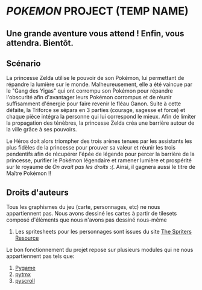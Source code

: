 # *POKEMON* PROJECT (TEMP NAME)

## Une grande aventure vous attend ! Enfin, vous attendra. Bientôt.

## Scénario
La princesse Zelda utilise le pouvoir de son Pokémon, lui permettant de répandre la lumière sur le monde. Malheureusement, elle a été vaincue par le "Gang des Yigas" qui ont corrompu son Pokémon pour répandre l'obscurité afin d'avantager leurs Pokémon corrompus et de réunir suffisamment d'énergie pour faire revenir le fléau Ganon. Suite à cette défaite, la Triforce se sépara en 3 parties (courage, sagesse et force) et chaque pièce intégra la personne qui lui correspond le mieux. Afin de limiter la propagation des ténèbres, la princesse Zelda créa une barrière autour de la ville grâce à ses pouvoirs. 

Le Héros doit alors triompher des trois arènes tenues par les assistants les plus fidèles de la princesse pour prouver sa valeur et réunir les trois pendentifs afin de récupérer l'épée de légende pour percer la barrière de la princesse, purifier le Pokémon légendaire et ramener lumière et prospérité sur le royaume de *On avait pas les droits :(*. Ainsi, il gagnera aussi le titre de Maître Pokémon !!


## Droits d'auteurs
Tous les graphismes du jeu (carte, personnages, etc) ne nous appartiennent pas.
Nous avons dessiné les cartes à partir de tilesets composé d'éléments que nous n'avons pas dessiné nous-même
1. Les spritesheets pour les personnages sont issues du site [The Spriters Resource](https://www.spriters-resource.com/game_boy_advance/thelegendofzeldatheminishcap/)

Le bon fonctionnement du projet repose sur plusieurs modules qui ne nous appartiennent pas tels que:
1. [Pygame](https://www.pygame.org/docs/)
2. [pytmx](https://pytmx.readthedocs.io/en/latest/contents.html)
3. [pyscroll](https://github.com/bitcraft/pyscroll)
